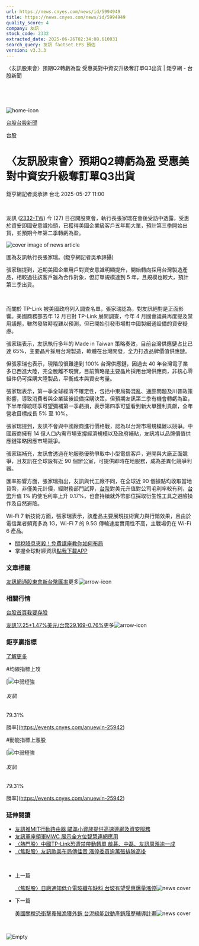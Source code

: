 ```yaml
---
url: https://news.cnyes.com/news/id/5994949
title: https://news.cnyes.com/news/id/5994949
quality_score: 4
company: 友訊
stock_code: 2332
extracted_date: 2025-06-26T02:34:08.610031
search_query: 友訊 factset EPS 預估
version: v3.3.3
---
```


〈友訊股東會〉預期Q2轉虧為盈 受惠美對中資安升級奪訂單Q3出貨 | 鉅亨網 - 台股新聞

‌

‌

![home-icon](/assets/icons/breadCrumb/symbol-icon-home.svg)

[台股](/news/cat/tw_stock)[台股新聞](/news/cat/tw_stock_news)

台股

# 〈友訊股東會〉預期Q2轉虧為盈 受惠美對中資安升級奪訂單Q3出貨

鉅亨網記者吳承諦 台北 2025-05-27 11:00

‌

友訊 ([2332-TW](https://www.cnyes.com/twstock/2332)) 今 (27) 日召開股東會，執行長張家瑞在會後受訪中透露，受惠於資安即國安意識抬頭，已獲得美國企業級客戶五年期大單，預計第三季開始出貨，並預期今年第二季轉虧為盈。

![cover image of news article](/_next/image?url=https%3A%2F%2Fcimg.cnyes.cool%2Fprod%2Fnews%2F5994949%2Fl%2F24a7621cd848efaa2c0041e2ac457cc7.jpg&w=3840&q=75)

圖為友訊執行長張家瑞。(鉅亨網記者吳承諦攝)

張家瑞提到，近期美國企業用戶對資安意識明顯提升，開始轉向採用台灣製造產品，相較過往該客戶雖為合作對象，但訂單規模達到 5 年，且規模也較大，預計第三季出貨。

‌

而關於 TP-Link 被美國政府列入調查名單，張家瑞認為，對友訊絕對是正面影響。美國商務部去年 12 月已對 TP-Link 展開調查，今年 4 月國會議員再度提及禁用議題，雖然發酵時程難以預測，但已開始引發市場對中國製網通設備的資安疑慮。

張家瑞表示，友訊執行多年的 Made in Taiwan 策略奏效，目前台灣供應鏈占比已達 65%，主要晶片採用台灣製造，軟體在台灣開發，全力打造品牌價值供應鏈。

但張家瑞也表示，現階段很難達到 100% 台灣供應鏈，因過去 40 年台灣電子業多已西進大陸，完全脫離不現實，目前策略是主要晶片採用台灣供應商，非核心零組件仍可採購大陸製品，平衡成本與資安考量。

張家瑞表示，第一季全球經濟不確定性，包括中東局勢混亂、通膨問題及川普政策影響，導致消費者與企業延後設備採購決策，但預期友訊第二季有機會轉虧為盈，下半年傳統旺季可望彌補第一季虧損，表示第四季可望看到新大單獲利貢獻，全年營收目標成長 5% 至 10%。

張家瑞提到，友訊不會與中國廠商進行價格戰，認為以台灣市場規模難以競爭。中國廠商擁有 14 億人口內需市場支撐經濟規模以及政府補貼，友訊將以品牌價值供應鏈策略因應市場競爭。

張家瑞補充，友訊會透過在地服務優勢爭取中小型電信客戶，避開與大廠正面競爭，且友訊在全球設有近 90 個辦公室，可提供即時在地服務，成為差異化競爭利器。

匯率影響方面，張家瑞指出，友訊與代工廠不同，在全球近 90 個據點均收取當地貨幣，非僅美元計價，經財務部門試算，[台幣](https://invest.cnyes.com/forex/detail/usdtwd)對美元升值對公司毛利率較有利，[台幣](https://invest.cnyes.com/forex/detail/usdtwd)升值 1% 約使毛利率上升 0.17%，也會持續就外幣部位採取衍生性工具之避險操作及自然避險。

Wi-Fi 7 新技術方面，張家瑞表示，該產品主要展現技術實力與行銷效果，且由於電信業者頻寬多為 1G，Wi-Fi 7 的 9.5G 傳輸速度實用性不高，主戰場仍在 Wi-Fi 6 產品。

* [關稅降息夾殺！免費講座教你如何布局](https://www.rsc.com.tw/Cnyes_RSC/SeminarBooking2025InvestmentOutlook.aspx?utm_source=anue&utm_medium=usstocks_end)
* 掌握全球財經資訊[點我下載APP](http://www.cnyes.com/app/?utm_source=mweb&utm_medium=HamMenuBanner&utm_campaign=fixed&utm_content=entr)

### 文章標籤

[友訊](https://news.cnyes.com/tag/友訊 "友訊")[網通](https://news.cnyes.com/tag/網通 "網通")[股東會](https://news.cnyes.com/tag/股東會 "股東會")[新台幣匯率](https://news.cnyes.com/tag/新台幣匯率 "新台幣匯率")更多![arrow-icon](/assets/icons/arrows/arrow-down.svg)

### 相關行情

[台股首頁](https://www.cnyes.com/twstock)[我要存股](https://supr.link/8OHaU)

[友訊17.25+1.47%](https://www.cnyes.com/twstock/2332)[美元/台幣29.169-0.76%](https://invest.cnyes.com/forex/detail/USDTWD)更多![arrow-icon](/assets/icons/arrows/arrow-down.svg)

### 鉅亨贏指標

[了解更多](https://events.cnyes.com/anuewin-25942)

#均線指標上攻

[![中弱短強](/assets/icons/win-indicator/short-to-long.svg)

###### 友訊

79.31%

勝率](https://events.cnyes.com/anuewin-25942)

#動能指標上漲股

[![中弱短強](/assets/icons/win-indicator/short-to-long.svg)

###### 友訊

79.31%

勝率](https://events.cnyes.com/anuewin-25942)

### 延伸閱讀

* [友訊推MIT行動路由器 瞄準小資族提供高速連網及資安服務](/news/id/5954774)
* [友訊董座領軍MWC 展示全方位智慧連網應用](/news/id/5881583)
* [〈熱門股〉中國TP-Link恐遭禁帶動轉單 啟碁、中磊、友訊周漲逾一成](/news/id/5815809)
* [〈焦點股〉友訊歐美布局傳佳音 漲停委買逾萬張排隊高掛](/news/id/6035567)

‌

* 上一篇

  [〈焦點股〉日廠通知低介電玻纖布缺料 台玻有望受惠爆量漲停](/news/id/5995196)![news cover](https://cimg.cnyes.cool/prod/news/5995196/m/0e69f7ed16d2f37a2679e7aa6dfda702.jpg)
* 下一篇

  [美國關稅恐衝擊養殖漁獲外銷 台泥綠能啟動產銷履歷輔導計畫](/news/id/5994433)![news cover](https://cimg.cnyes.cool/prod/news/5994433/m/dd78cfe359aa0576704afd540c525314.jpg)

‌

![Empty](/assets/icons/skeleton/empty-image.svg)

‌